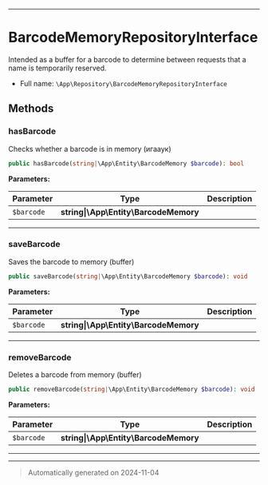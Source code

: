 ***

# BarcodeMemoryRepositoryInterface

Intended as a buffer for a barcode to determine between requests that a name is temporarily reserved.



* Full name: `\App\Repository\BarcodeMemoryRepositoryInterface`



## Methods


### hasBarcode

Checks whether a barcode is in memory (игааук)

```php
public hasBarcode(string|\App\Entity\BarcodeMemory $barcode): bool
```








**Parameters:**

| Parameter | Type | Description |
|-----------|------|-------------|
| `$barcode` | **string&#124;\App\Entity\BarcodeMemory** |  |





***

### saveBarcode

Saves the barcode to memory (buffer)

```php
public saveBarcode(string|\App\Entity\BarcodeMemory $barcode): void
```








**Parameters:**

| Parameter | Type | Description |
|-----------|------|-------------|
| `$barcode` | **string&#124;\App\Entity\BarcodeMemory** |  |





***

### removeBarcode

Deletes a barcode from memory (buffer)

```php
public removeBarcode(string|\App\Entity\BarcodeMemory $barcode): void
```








**Parameters:**

| Parameter | Type | Description |
|-----------|------|-------------|
| `$barcode` | **string&#124;\App\Entity\BarcodeMemory** |  |





***


***
> Automatically generated on 2024-11-04
